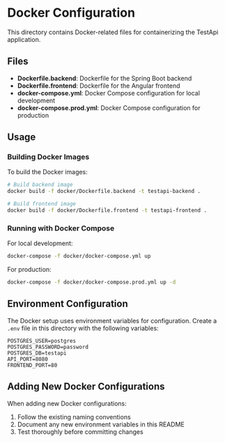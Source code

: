 # Docker Configuration

This directory contains Docker-related files for containerizing the TestApi application.

## Files

- **Dockerfile.backend**: Dockerfile for the Spring Boot backend
- **Dockerfile.frontend**: Dockerfile for the Angular frontend
- **docker-compose.yml**: Docker Compose configuration for local development
- **docker-compose.prod.yml**: Docker Compose configuration for production

## Usage

### Building Docker Images

To build the Docker images:

```bash
# Build backend image
docker build -f docker/Dockerfile.backend -t testapi-backend .

# Build frontend image
docker build -f docker/Dockerfile.frontend -t testapi-frontend .
```

### Running with Docker Compose

For local development:

```bash
docker-compose -f docker/docker-compose.yml up
```

For production:

```bash
docker-compose -f docker/docker-compose.prod.yml up -d
```

## Environment Configuration

The Docker setup uses environment variables for configuration. Create a `.env` file in this directory with the following variables:

```
POSTGRES_USER=postgres
POSTGRES_PASSWORD=password
POSTGRES_DB=testapi
API_PORT=8080
FRONTEND_PORT=80
```

## Adding New Docker Configurations

When adding new Docker configurations:

1. Follow the existing naming conventions
2. Document any new environment variables in this README
3. Test thoroughly before committing changes 